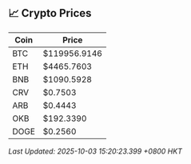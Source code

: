 ## 📈 Crypto Prices

| Coin | Price |
| ---- | ----- |
| BTC | $119956.9146 |
| ETH | $4465.7603 |
| BNB | $1090.5928 |
| CRV | $0.7503 |
| ARB | $0.4443 |
| OKB | $192.3390 |
| DOGE | $0.2560 |

_Last Updated: 2025-10-03 15:20:23.399 +0800 HKT_